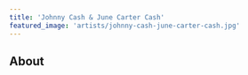 ```yaml
---
title: 'Johnny Cash & June Carter Cash'
featured_image: 'artists/johnny-cash-june-carter-cash.jpg'
---
```


## About


